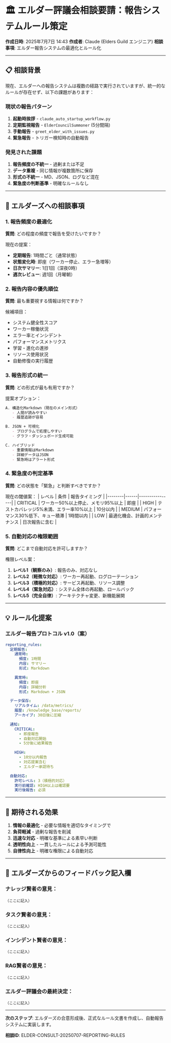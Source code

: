 # 🏛️ エルダー評議会相談要請：報告システムルール策定

**作成日時**: 2025年7月7日 14:43
**作成者**: Claude (Elders Guild エンジニア)
**相談事項**: エルダー報告システムの最適化とルール化

---

## 📋 相談背景

現在、エルダーへの報告システムは複数の経路で実行されていますが、統一的なルールが存在せず、以下の課題があります：

### 現状の報告パターン
1. **起動時挨拶** - `claude_auto_startup_workflow.py`
2. **定期監視報告** - `ElderCouncilSummoner` (5分間隔)
3. **手動報告** - `greet_elder_with_issues.py`
4. **緊急報告** - トリガー検知時の自動報告

### 発見された課題
1. **報告頻度の不統一** - 過剰または不足
2. **データ重複** - 同じ情報が複数箇所に保存
3. **形式の不統一** - MD、JSON、ログなど混在
4. **緊急度の判断基準** - 明確なルールなし

---

## 🤔 エルダーズへの相談事項

### 1. 報告頻度の最適化
**質問**: どの程度の頻度で報告を受けたいですか？

現在の提案：
- **定期報告**: 1時間ごと（通常状態）
- **状態変化時**: 即座（ワーカー停止、エラー急増等）
- **日次サマリー**: 1日1回（深夜0時）
- **週次レビュー**: 週1回（月曜朝）

### 2. 報告内容の優先順位
**質問**: 最も重要視する情報は何ですか？

候補項目：
- システム健全性スコア
- ワーカー稼働状況
- エラー率とインシデント
- パフォーマンスメトリクス
- 学習・進化の進捗
- リソース使用状況
- 自動修復の実行履歴

### 3. 報告形式の統一
**質問**: どの形式が最も有用ですか？

提案オプション：
```markdown
A. 構造化Markdown（現在のメイン形式）
   - 人間が読みやすい
   - 履歴追跡が容易

B. JSON + 可視化
   - プログラムで処理しやすい
   - グラフ・ダッシュボード生成可能

C. ハイブリッド
   - 重要情報はMarkdown
   - 詳細データはJSON
   - 緊急時はアラート形式
```

### 4. 緊急度の判定基準
**質問**: どの状態を「緊急」と判断すべきですか？

現在の閾値案：
| レベル | 条件 | 報告タイミング |
|--------|------|----------------|
| CRITICAL | ワーカー50%以上停止、メモリ95%以上 | 即座 |
| HIGH | テストカバレッジ5%未満、エラー率10%以上 | 10分以内 |
| MEDIUM | パフォーマンス30%低下、キュー積滞 | 1時間以内 |
| LOW | 最適化機会、計画的メンテナンス | 日次報告に含む |

### 5. 自動対応の権限範囲
**質問**: どこまで自動対応を許可しますか？

権限レベル案：
1. **レベル1（観察のみ）**: 報告のみ、対応なし
2. **レベル2（軽微な対応）**: ワーカー再起動、ログローテーション
3. **レベル3（積極的対応）**: サービス再起動、リソース調整
4. **レベル4（緊急対応）**: システム全体の再起動、ロールバック
5. **レベル5（完全自律）**: アーキテクチャ変更、新機能展開

---

## 💡 ルール化提案

### エルダー報告プロトコル v1.0（案）

```yaml
reporting_rules:
  定期報告:
    通常時:
      頻度: 1時間
      内容: サマリー
      形式: Markdown

    異常時:
      頻度: 即座
      内容: 詳細分析
      形式: Markdown + JSON

  データ保存:
    リアルタイム: /data/metrics/
    履歴: /knowledge_base/reports/
    アーカイブ: 30日後に圧縮

  通知:
    CRITICAL:
      - 即座報告
      - 自動対応開始
      - 5分後に結果報告

    HIGH:
      - 10分以内報告
      - 対応提案含む
      - エルダー承認待ち

  自動対応:
    許可レベル: 3（積極的対応）
    実行前確認: HIGH以上は確認要
    実行後報告: 必須
```

---

## 🎯 期待される効果

1. **情報の最適化** - 必要な情報を適切なタイミングで
2. **負荷軽減** - 過剰な報告を削減
3. **迅速な対応** - 明確な基準による素早い判断
4. **透明性向上** - 一貫したルールによる予測可能性
5. **自律性向上** - 明確な権限による自動対応

---

## 📝 エルダーズからのフィードバック記入欄

### ナレッジ賢者の意見：
```
（ここに記入）
```

### タスク賢者の意見：
```
（ここに記入）
```

### インシデント賢者の意見：
```
（ここに記入）
```

### RAG賢者の意見：
```
（ここに記入）
```

### エルダー評議会の最終決定：
```
（ここに記入）
```

---

**次のステップ**: エルダーズの合意形成後、正式なルール文書を作成し、自動報告システムに実装します。

**相談ID**: ELDER-CONSULT-20250707-REPORTING-RULES
